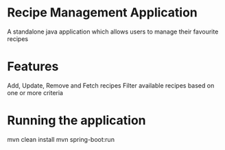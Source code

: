 # Recipe Management Application
A standalone java application which allows users to manage their favourite recipes

# Features
Add, Update, Remove and Fetch recipes
Filter available recipes based on one or more criteria

# Running the application
mvn clean install
mvn spring-boot:run
